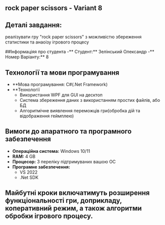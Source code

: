 ## **rock paper scissors - Variant 8** ##
## Деталі завдання: 
реалізувати гру "rock paper scissors" з можливістю збереження статистики та анаоізу ігрового процесу 

##Інформаціяя про студента
-** Студент:** Зелінський Олександр 
-** Номер Варіанту:** 8

## Технології та мови програмування
- **Мова програмування: C#(.Net Framework)
- **Технології
  - Використання WPF для GUI на десктоп
  - Система збереження даних з використанням простих файлів, або БД
  - Алгоритмічне виявлення переможців гри(обробка дій та відображення геймплею)

## Вимоги до апаратного та програмного забезпечення 
- **Операційна система:** Windows 10/11
- **RAM:** 4 GB
- **Процесор:** З переліку підтримуваних вашою ОС
- **Програмне забезпечення:**
   - VS 2022
   - .Net SDK


## Майбутні кроки включатимуть розширення функціональності гри, доприкладу, коперативний режим, а також алгоритми обробки ігрового процесу.

